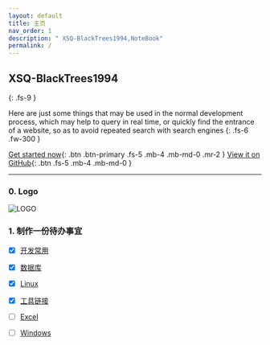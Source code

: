 ```yaml
---
layout: default
title: 主页
nav_order: 1
description: " XSQ-BlackTrees1994,NoteBook"
permalink: /
---
```


## XSQ-BlackTrees1994
{: .fs-9 }

 Here are just some things that may be used in the normal development process, which may help to query in real time, or quickly find the entrance of a website, so as to avoid repeated search with search engines 
{: .fs-6 .fw-300 }

[Get started now](https://docs.zhangxiaocai.cn/DevNotes/DevCommon.html){: .btn .btn-primary .fs-5 .mb-4 .mb-md-0 .mr-2 } [View it on GitHub](https://github.com/just-the-docs/just-the-docs){: .btn .fs-5 .mb-4 .mb-md-0 }

---


### 0. Logo


![LOGO](https://cdn.jsdelivr.net/gh/small-rose/small-rose.github.io/favicon.ico)


### 1. 制作一份待办事宜

- [x] [开发常用](https://docs.zhangxiaocai.cn/docs/DevNotes)
 
- [x] [数据库](https://docs.zhangxiaocai.cn/docs/Database)

- [x] [Linux](https://docs.zhangxiaocai.cn/Linux/Linux.html)

- [x] [工具链接](https://docs.zhangxiaocai.cn/Tools/Tools.html)   

- [ ] [Excel](https://docs.zhangxiaocai.cn/Tools/Excel.html)

- [ ] [Windows](https://docs.zhangxiaocai.cn/Tools/Win.html)
